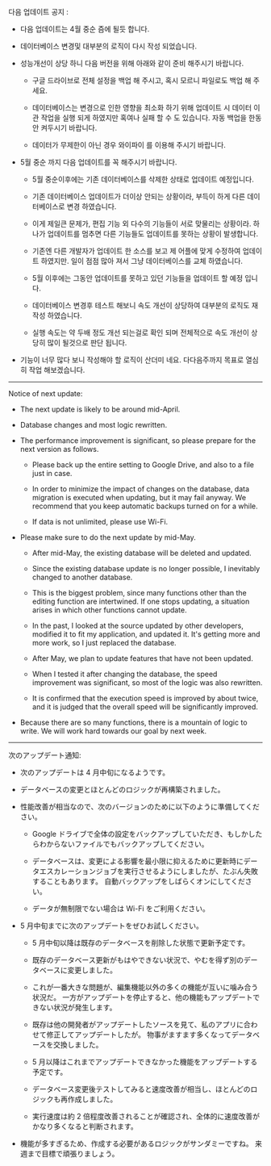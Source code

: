 다음 업데이트 공지 :

- 다음 업데이트는 4월 중순 즘에 될듯 합니다.

- 데이터베이스 변경및 대부분의 로직이 다시 작성 되었습니다.

- 성능개선이 상당 하니 다음 버전을 위해 아래와 같이 준비 해주시기 바랍니다.

  - 구글 드라이브로 전체 설정을 백업 해 주시고, 혹시 모르니 파일로도 백업 해 주세요.

  - 데이터베이스는 변경으로 인한 영향을 최소화 하기 위해 업데이트 시 데이터 이관 작업을 실행 되게 하였지만 혹여나 실패 할 수 도 있습니다. 자동 백업을 한동안 켜두시기 바랍니다.

  - 데이터가 무제한이 아닌 경우 와이파이 를 이용해 주시기 바랍니다.

- 5월 중순 까지 다음 업데이트를 꼭 해주시기 바랍니다.

  - 5월 중순이후에는 기존 데이터베이스를 삭제한 상태로 업데이트 예정입니다.
  - 기존 데이터베이스 업데이트가 더이상 안되는 상황이라, 부득이 하게 다른 데이터베이스로 변경 하였습니다.
  - 이게 제일큰 문제가, 편집 기능 외 다수의 기능들이 서로 맞물리는 상황이라. 하나가 업데이트를 멈추면 다른 기능들도 업데이트를 못하는 상황이 발생합니다.
  - 기존엔 다른 개발자가 업데이트 한 소스를 보고 제 어플에 맞게 수정하여 업데이트 하였지만. 일이 점점 많아 져서 그냥 데이터베이스를 교체 하였습니다.

  - 5월 이후에는 그동안 업데이트를 못하고 있던 기능들을 업데이트 할 예정 입니다.

  - 데이터베이스 변경후 테스트 해보니 속도 개선이 상당하여 대부분의 로직도 재작성 하였습니다.
  - 실행 속도는 약 두배 정도 개선 되는걸로 확인 되며 전체적으로 속도 개선이 상당히 많이 될것으로 판단 됩니다.

- 기능이 너무 많다 보니 작성해야 할 로직이 산더미 네요. 다다음주까지 목표로 열심히 작업 해보겠습니다.

---

Notice of next update:

- The next update is likely to be around mid-April.

- Database changes and most logic rewritten.

- The performance improvement is significant, so please prepare for the next version as follows.

  - Please back up the entire setting to Google Drive, and also to a file just in case.

  - In order to minimize the impact of changes on the database, data migration is executed when updating, but it may fail anyway. We recommend that you keep automatic backups turned on for a while.

  - If data is not unlimited, please use Wi-Fi.

- Please make sure to do the next update by mid-May.

  - After mid-May, the existing database will be deleted and updated.
  - Since the existing database update is no longer possible, I inevitably changed to another database.
  - This is the biggest problem, since many functions other than the editing function are intertwined. If one stops updating, a situation arises in which other functions cannot update.
  - In the past, I looked at the source updated by other developers, modified it to fit my application, and updated it. It's getting more and more work, so I just replaced the database.

  - After May, we plan to update features that have not been updated.

  - When I tested it after changing the database, the speed improvement was significant, so most of the logic was also rewritten.
  - It is confirmed that the execution speed is improved by about twice, and it is judged that the overall speed will be significantly improved.

- Because there are so many functions, there is a mountain of logic to write. We will work hard towards our goal by next week.

---

次のアップデート通知:

- 次のアップデートは 4 月中旬になるようです。

- データベースの変更とほとんどのロジックが再構築されました。

- 性能改善が相当なので、次のバージョンのために以下のように準備してください。

  - Google ドライブで全体の設定をバックアップしていただき、もしかしたらわからないファイルでもバックアップしてください。

  - データベースは、変更による影響を最小限に抑えるために更新時にデータエスカレーションジョブを実行させるようにしましたが、たぶん失敗することもあります。 自動バックアップをしばらくオンにしてください。

  - データが無制限でない場合は Wi-Fi をご利用ください。

- 5 月中旬までに次のアップデートをぜひお試しください。

  - 5 月中旬以降は既存のデータベースを削除した状態で更新予定です。
  - 既存のデータベース更新がもはやできない状況で、やむを得ず別のデータベースに変更しました。
  - これが一番大きな問題が、編集機能以外の多くの機能が互いに噛み合う状況だ。 一方がアップデートを停止すると、他の機能もアップデートできない状況が発生します。
  - 既存は他の開発者がアップデートしたソースを見て、私のアプリに合わせて修正してアップデートしたが。 物事がますます多くなってデータベースを交換しました。

  - 5 月以降はこれまでアップデートできなかった機能をアップデートする予定です。

  - データベース変更後テストしてみると速度改善が相当し、ほとんどのロジックも再作成しました。
  - 実行速度は約 2 倍程度改善されることが確認され、全体的に速度改善がかなり多くなると判断されます。

- 機能が多すぎるため、作成する必要があるロジックがサンダミーですね。 来週まで目標で頑張りましょう。
